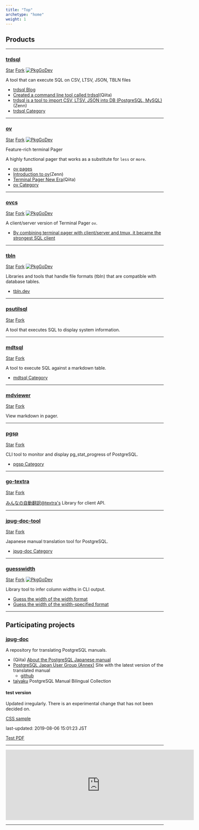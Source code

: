 ```yaml
---
title: "Top"
archetype: "home"
weight: 1
---
```


## <i class="fas fa-hammer"></i> Products

---

### <i class="fab fa-github"></i> [trdsql](https://github.com/noborus/trdsql)

<a class="github-button" href="https://github.com/noborus/trdsql" data-icon="octicon-star" data-show-count="true" aria-label="Star noborus/trdsql on GitHub">Star</a>
<a class="github-button" href="https://github.com/noborus/trdsql/fork" data-icon="octicon-repo-forked" data-show-count="true" aria-label="Fork noborus/trdsql on GitHub">Fork</a>
<span class="project-badge">[![PkgGoDev](https://pkg.go.dev/badge/github.com/noborus/trdsql)](https://pkg.go.dev/github.com/noborus/trdsql)</span>

A tool that can execute SQL on CSV, LTSV, JSON, TBLN files

* [trdsql Blog](/trdsql/)
* [Created a command line tool called trdsql](https://qiita.com/noborus/items/f253961cca6f4465f20c)(Qiita)
* [trdsql is a tool to import CSV, LTSV, JSON into DB (PostgreSQL, MySQL)](https://zenn.dev/noborus/articles/16451ce8351765380c03)(Zenn)
* [trdsql Category](/categories/trdsql/)

---

### <i class="fab fa-github"></i> [ov](https://github.com/noborus/ov)

<a class="github-button" href="https://github.com/noborus/ov" data-icon="octicon-star" data-show-count="true" aria-label="Star noborus/ov on GitHub">Star</a>
<a class="github-button" href="https://github.com/noborus/ov/fork" data-icon="octicon-repo-forked" data-show-count="true" aria-label="Fork noborus/ov on GitHub">Fork</a>
<span class="project-badge">[![PkgGoDev](https://pkg.go.dev/badge/github.com/noborus/ov)](https://pkg.go.dev/github.com/noborus/ov)</span>

Feature-rich terminal Pager

A highly functional pager that works as a substitute for `less` or `more`.

* [ov pages](/ov/)
* [Introduction to ov](https://zenn.dev/noborus/articles/2b1087a1274cf41c4c0a)(Zenn)
* [Terminal Pager New Era](https://qiita.com/noborus/items/ce119d0d86dd689e0d18)(Qiita)
* [ov Category](/categories/ov/)

---

### <i class="fab fa-github"></i> [ovcs](https://github.com/noborus/ovcs)

<a class="github-button" href="https://github.com/noborus/ovcs" data-icon="octicon-star" data-show-count="true" aria-label="Star noborus/ovcs on GitHub">Star</a>
<a class="github-button" href="https://github.com/noborus/ovcs/fork" data-icon="octicon-repo-forked" data-show-count="true" aria-label="Fork noborus/ovcs on GitHub">Fork</a>
<span class="project-badge">[![PkgGoDev](https://pkg.go.dev/badge/github.com/noborus/ovcs)](https://pkg.go.dev/github.com/noborus/ovcs)</span>

A client/server version of Terminal Pager `ov`.

* [By combining terminal pager with client/server and tmux, it became the strongest SQL client](https://zenn.dev/noborus/articles/b5a0899c4e410452ebdf)

---

### <i class="fab fa-github"></i> [tbln](https://github.com/noborus/tbln)

<a class="github-button" href="https://github.com/noborus/tbln" data-icon="octicon-star" data-show-count="true" aria-label="Star noborus/tbln on GitHub">Star</a>
<a class="github-button" href="https://github.com/noborus/tbln/fork" data-icon="octicon-repo-forked" data-show-count="true" aria-label="Fork noborus/tbln on GitHub">Fork</a>
<span class="project-badge">[![PkgGoDev](https://pkg.go.dev/badge/github.com/noborus/tbln)](https://pkg.go.dev/github.com/noborus/tbln)</span>

Libraries and tools that handle file formats (tbln) that are compatible with database tables.

* [tbln.dev](https://tbln.dev/)

---

### <i class="fab fa-github"></i> [psutilsql](https://github.com/noborus/psutilsql)

<a class="github-button" href="https://github.com/noborus/psutilsql" data-icon="octicon-star" data-show-count="true" aria-label="Star noborus/psutilsql on GitHub">Star</a>
<a class="github-button" href="https://github.com/noborus/psutilsql/fork" data-icon="octicon-repo-forked" data-show-count="true" aria-label="Fork noborus/psutilsql on GitHub">Fork</a>

A tool that executes SQL to display system information.

---

### <i class="fab fa-github"></i> [mdtsql](https://github.com/noborus/mdtsql)

<a class="github-button" href="https://github.com/noborus/mdtsql" data-icon="octicon-star" data-show-count="true" aria-label="Star noborus/mdtsql on GitHub">Star</a>
<a class="github-button" href="https://github.com/noborus/mdtsql/fork" data-icon="octicon-repo-forked" data-show-count="true" aria-label="Fork noborus/mdtsql on GitHub">Fork</a>

A tool to execute SQL against a markdown table.

* [mdtsql Category](/categories/mdtsql/)

---

### <i class="fab fa-github"></i> [mdviewer](https://github.com/noborus/mdviewer)

<a class="github-button" href="https://github.com/noborus/mdviewer" data-icon="octicon-star" data-show-count="true" aria-label="Star noborus/mdviewer on GitHub">Star</a>
<a class="github-button" href="https://github.com/noborus/mdviewer/fork" data-icon="octicon-repo-forked" data-show-count="true" aria-label="Fork noborus/mdviewer on GitHub">Fork</a>

View markdown in pager.

---

### <i class="fab fa-github"></i> [pgsp](https://github.com/noborus/pgsp)

<a class="github-button" href="https://github.com/noborus/pgsp" data-icon="octicon-star" data-show-count="true" aria-label="Star noborus/pgsp on GitHub">Star</a>
<a class="github-button" href="https://github.com/noborus/pgsp/fork" data-icon="octicon-repo-forked" data-show-count="true" aria-label="Fork noborus/pgsp on GitHub">Fork</a>

CLI tool to monitor and display pg_stat_progress of PostgreSQL.

* [pgsp Category](/categories/pgsp/)

---

### <i class="fab fa-github"></i> [go-textra](https://github.com/noborus/go-textra)

<a class="github-button" href="https://github.com/noborus/go-textra" data-icon="octicon-star" data-show-count="true" aria-label="Star noborus/go-textra on GitHub">Star</a>
<a class="github-button" href="https://github.com/noborus/go-textra/fork" data-icon="octicon-repo-forked" data-show-count="true" aria-label="Fork noborus/go-textra on GitHub">Fork</a>

[みんなの自動翻訳@textra's](https://mt-auto-minhon-mlt.ucri.jgn-x.jp/) Library for client API.

---

### <i class="fab fa-github"></i> [jpug-doc-tool](https://github.com/noborus/jpug-doc-tool)

<a class="github-button" href="https://github.com/noborus/jpug-doc-tool" data-icon="octicon-star" data-show-count="true" aria-label="Star noborus/jpug-doc-tool on GitHub">Star</a>
<a class="github-button" href="https://github.com/noborus/jpug-doc-tool/fork" data-icon="octicon-repo-forked" data-show-count="true" aria-label="Fork noborus/jpug-doc-tool on GitHub">Fork</a>

Japanese manual translation tool for PostgreSQL.

* [jpug-doc Category](categories/jpug-doc/)

---

### [guesswidth](https://github.com/noborus/guesswidth)

<a class="github-button" href="https://github.com/noborus/guesswidth" data-icon="octicon-star" data-show-count="true" aria-label="Star noborus/guesswidth on GitHub">Star</a>
<a class="github-button" href="https://github.com/noborus/guesswidth/fork" data-icon="octicon-repo-forked" data-show-count="true" aria-label="Fork noborus/guesswidth on GitHub">Fork</a>
<span class="project-badge">[![PkgGoDev](https://pkg.go.dev/badge/github.com/noborus/guesswidth)](https://pkg.go.dev/github.com/noborus/guesswidth)</span>

Library tool to infer column widths in CLI output.

* [Guess the width of the width format](https://zenn.dev/noborus/articles/0aeef54ead08f5)
* [Guess the width of the width-specified format](blog/guesswidth/)

---

## <i class="fas fa-share-alt"></i> Participating projects

### <i class="fab fa-github"></i> [jpug-doc](https://github.com/pgsql-jp/jpug-doc)

A repository for translating PostgreSQL manuals.

* (Qiita) [About the PostgreSQL Japanese manual](https://qiita.com/noborus/items/03f98e43c216d7e23767)
* [PostgreSQL Japan User Group (Annex)](https://pgsql-jp.github.io/) Site with the latest version of the translated manual
  * [github](https://github.com/pgsql-jp/pgsql-jp.github.io)
* [taiyaku](https://github.com/pgsql-jp/taiyaku) PostgreSQL Manual Bilingual Collection

#### test version

Updated irregularly. There is an experimental change that has not been decided on.

[CSS sample](css/html)

last-updated: 2019-08-06 15:01:23 JST

[Test PDF](test/postgres-A4.pdf)

---

<iframe src="https://github.com/sponsors/noborus/card" title="Sponsor noborus" height="225" width="600" style="border: 0;"></iframe>

---
<script async src="/js/buttons.js"></script>

